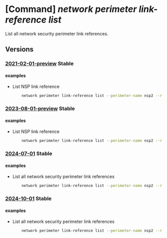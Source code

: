 # [Command] _network perimeter link-reference list_

List all network security perimeter link references.

## Versions

### [2021-02-01-preview](/Resources/mgmt-plane/L3N1YnNjcmlwdGlvbnMve30vcmVzb3VyY2Vncm91cHMve30vcHJvdmlkZXJzL21pY3Jvc29mdC5uZXR3b3JrL25ldHdvcmtzZWN1cml0eXBlcmltZXRlcnMve30vbGlua3JlZmVyZW5jZXM=/2021-02-01-preview.xml) **Stable**

<!-- mgmt-plane /subscriptions/{}/resourcegroups/{}/providers/microsoft.network/networksecurityperimeters/{}/linkreferences 2021-02-01-preview -->

#### examples

- List NSP link reference
    ```bash
        network perimeter link-reference list --perimeter-name nsp2 --resource-group rg1
    ```

### [2023-08-01-preview](/Resources/mgmt-plane/L3N1YnNjcmlwdGlvbnMve30vcmVzb3VyY2Vncm91cHMve30vcHJvdmlkZXJzL21pY3Jvc29mdC5uZXR3b3JrL25ldHdvcmtzZWN1cml0eXBlcmltZXRlcnMve30vbGlua3JlZmVyZW5jZXM=/2023-08-01-preview.xml) **Stable**

<!-- mgmt-plane /subscriptions/{}/resourcegroups/{}/providers/microsoft.network/networksecurityperimeters/{}/linkreferences 2023-08-01-preview -->

#### examples

- List NSP link reference
    ```bash
        network perimeter link-reference list --perimeter-name nsp2 --resource-group rg1
    ```

### [2024-07-01](/Resources/mgmt-plane/L3N1YnNjcmlwdGlvbnMve30vcmVzb3VyY2Vncm91cHMve30vcHJvdmlkZXJzL21pY3Jvc29mdC5uZXR3b3JrL25ldHdvcmtzZWN1cml0eXBlcmltZXRlcnMve30vbGlua3JlZmVyZW5jZXM=/2024-07-01.xml) **Stable**

<!-- mgmt-plane /subscriptions/{}/resourcegroups/{}/providers/microsoft.network/networksecurityperimeters/{}/linkreferences 2024-07-01 -->

#### examples

- List all network security perimeter link references
    ```bash
        network perimeter link-reference list --perimeter-name nsp2 --resource-group rg1
    ```

### [2024-10-01](/Resources/mgmt-plane/L3N1YnNjcmlwdGlvbnMve30vcmVzb3VyY2Vncm91cHMve30vcHJvdmlkZXJzL21pY3Jvc29mdC5uZXR3b3JrL25ldHdvcmtzZWN1cml0eXBlcmltZXRlcnMve30vbGlua3JlZmVyZW5jZXM=/2024-10-01.xml) **Stable**

<!-- mgmt-plane /subscriptions/{}/resourcegroups/{}/providers/microsoft.network/networksecurityperimeters/{}/linkreferences 2024-10-01 -->

#### examples

- List all network security perimeter link references
    ```bash
        network perimeter link-reference list --perimeter-name nsp2 --resource-group rg1
    ```
